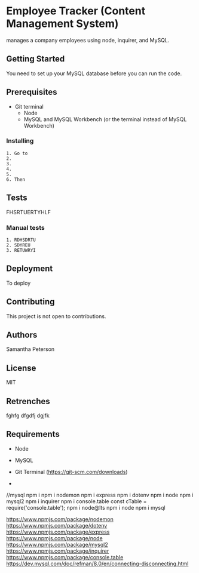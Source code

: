 # Employee Tracker (Content Management System)

manages a company employees using node, inquirer, and MySQL.

## Getting Started

You need to set up your MySQL database before you can run the code.

## Prerequisites

* Git terminal
  * Node
  * MySQL and MySQL Workbench (or the terminal instead of MySQL Workbench)

### Installing

    1. Go to 
    2. 
    3. 
    4. 
    5. 
    6. Then

## Tests

FHSRTUERTYHLF

### Manual tests

    1. RDHSDRTU
    2. SDYREU
    3. RETUWRYI

## Deployment

To deploy

## Contributing

This project is not open to contributions.

## Authors

Samantha Peterson

## License

MIT

## Retrenches

fghfg
dfgdfj
dgjfk

## Requirements

* Node
* MySQL
* Git Terminal (<https://git-scm.com/downloads>)

*

//mysql
npm i
npm i nodemon
npm i express
npm i dotenv
npm i node
npm i mysql2
npm i inquirer
npm i console.table
const cTable = require('console.table');
npm i node@lts
npm i node
npm i mysql

<https://www.npmjs.com/package/nodemon>
<https://www.npmjs.com/package/dotenv>
<https://www.npmjs.com/package/express>
<https://www.npmjs.com/package/node>
<https://www.npmjs.com/package/mysql2>
<https://www.npmjs.com/package/inquirer>
<https://www.npmjs.com/package/console.table>
<https://dev.mysql.com/doc/refman/8.0/en/connecting-disconnecting.html>
